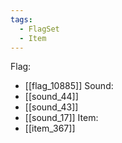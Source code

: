 ```yaml
---
tags:
  - FlagSet
  - Item
---
```

Flag:
- [[flag_10885]]
Sound:
- [[sound_44]]
- [[sound_43]]
- [[sound_17]]
Item:
- [[item_367]]
